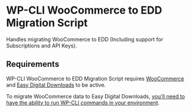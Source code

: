 # WP-CLI WooCommerce to EDD Migration Script

Handles migrating WooCommerce to EDD (Including support for Subscriptions and API Keys).

## Requirements

WP-CLI WooCommerce to EDD Migration Script requires [WooCommerce](https://wordpress.org/plugins/woocommerce/) and [Easy Digital Downloads](https://wordpress.org/plugins/easy-digital-downloads/) to be active.

To migrate WooCommerce data to Easy Digital Downloads, [you'll need to have the ability to run WP-CLI commands in your environment](http://wp-cli.org/).
